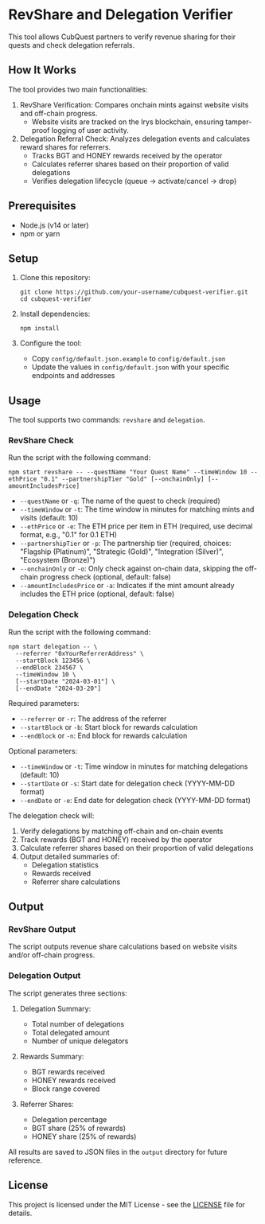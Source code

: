 # RevShare and Delegation Verifier

This tool allows CubQuest partners to verify revenue sharing for their quests and check delegation referrals.

## How It Works

The tool provides two main functionalities:

1. RevShare Verification: Compares onchain mints against website visits and off-chain progress.
   - Website visits are tracked on the Irys blockchain, ensuring tamper-proof logging of user activity.
2. Delegation Referral Check: Analyzes delegation events and calculates reward shares for referrers.
   - Tracks BGT and HONEY rewards received by the operator
   - Calculates referrer shares based on their proportion of valid delegations
   - Verifies delegation lifecycle (queue → activate/cancel → drop)

## Prerequisites

- Node.js (v14 or later)
- npm or yarn

## Setup

1. Clone this repository:

   ```
   git clone https://github.com/your-username/cubquest-verifier.git
   cd cubquest-verifier
   ```

2. Install dependencies:

   ```
   npm install
   ```

3. Configure the tool:
   - Copy `config/default.json.example` to `config/default.json`
   - Update the values in `config/default.json` with your specific endpoints and addresses

## Usage

The tool supports two commands: `revshare` and `delegation`.

### RevShare Check

Run the script with the following command:

```
npm start revshare -- --questName "Your Quest Name" --timeWindow 10 --ethPrice "0.1" --partnershipTier "Gold" [--onchainOnly] [--amountIncludesPrice]
```

- `--questName` or `-q`: The name of the quest to check (required)
- `--timeWindow` or `-t`: The time window in minutes for matching mints and visits (default: 10)
- `--ethPrice` or `-e`: The ETH price per item in ETH (required, use decimal format, e.g., "0.1" for 0.1 ETH)
- `--partnershipTier` or `-p`: The partnership tier (required, choices: "Flagship (Platinum)", "Strategic (Gold)", "Integration (Silver)", "Ecosystem (Bronze)")
- `--onchainOnly` or `-o`: Only check against on-chain data, skipping the off-chain progress check (optional, default: false)
- `--amountIncludesPrice` or `-a`: Indicates if the mint amount already includes the ETH price (optional, default: false)

### Delegation Check

Run the script with the following command:

```
npm start delegation -- \
  --referrer "0xYourReferrerAddress" \
  --startBlock 123456 \
  --endBlock 234567 \
  --timeWindow 10 \
  [--startDate "2024-03-01"] \
  [--endDate "2024-03-20"]
```

Required parameters:

- `--referrer` or `-r`: The address of the referrer
- `--startBlock` or `-b`: Start block for rewards calculation
- `--endBlock` or `-n`: End block for rewards calculation

Optional parameters:

- `--timeWindow` or `-t`: Time window in minutes for matching delegations (default: 10)
- `--startDate` or `-s`: Start date for delegation check (YYYY-MM-DD format)
- `--endDate` or `-e`: End date for delegation check (YYYY-MM-DD format)

The delegation check will:

1. Verify delegations by matching off-chain and on-chain events
2. Track rewards (BGT and HONEY) received by the operator
3. Calculate referrer shares based on their proportion of valid delegations
4. Output detailed summaries of:
   - Delegation statistics
   - Rewards received
   - Referrer share calculations

## Output

### RevShare Output

The script outputs revenue share calculations based on website visits and/or off-chain progress.

### Delegation Output

The script generates three sections:

1. Delegation Summary:

   - Total number of delegations
   - Total delegated amount
   - Number of unique delegators

2. Rewards Summary:

   - BGT rewards received
   - HONEY rewards received
   - Block range covered

3. Referrer Shares:
   - Delegation percentage
   - BGT share (25% of rewards)
   - HONEY share (25% of rewards)

All results are saved to JSON files in the `output` directory for future reference.

## License

This project is licensed under the MIT License - see the [LICENSE](LICENSE) file for details.
